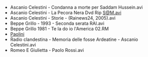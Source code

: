 * Ascanio Celestini - Condanna a morte per Saddam Hussein.avi
* Ascanio Celestini - La Pecora Nera Dvd Rip S@M.avi
* Ascanio Celestini - Storie - (Rainews24, 2005).avi
* Beppe Grillo - 1993 - Seconda serata RAI.avi
* Beppe Grillo 1981 - Te la do io l'America 02.RM
* [Paolini](Paolini)
* Radio clandestina - Memoria delle fosse Ardeatine - Ascanio Celestini.avi
* Romeo E Giulietta - Paolo Rossi.avi
